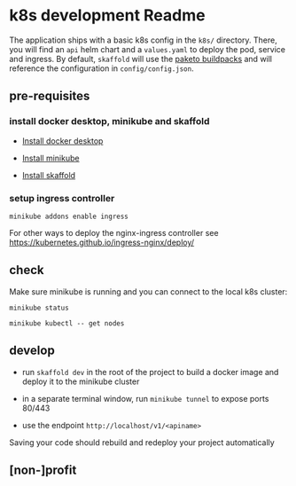 # k8s development Readme

The application ships with a basic k8s config in the `k8s/` directory.  There, you will find an `api` helm chart and a `values.yaml` to deploy the pod, service and ingress.  By default, `skaffold` will use the [paketo buildpacks](https://paketo.io/) and will reference the configuration in `config/config.json`.

## pre-requisites

### install docker desktop, minikube and skaffold

* [Install docker desktop](https://www.docker.com/products/docker-desktop)

* [Install minikube](https://minikube.sigs.k8s.io/docs/start/)

* [Install skaffold](https://skaffold.dev/docs/getting-started/#installing-skaffold)

### setup ingress controller

```
minikube addons enable ingress
```

For other ways to deploy the nginx-ingress controller see https://kubernetes.github.io/ingress-nginx/deploy/

## check

Make sure minikube is running and you can connect to the local k8s cluster:

```
minikube status
```

```
minikube kubectl -- get nodes
```

## develop

* run `skaffold dev` in the root of the project to build a docker image and deploy it to the minikube cluster

* in a separate terminal window, run `minikube tunnel` to expose ports 80/443

* use the endpoint `http://localhost/v1/<apiname>`

Saving your code should rebuild and redeploy your project automatically

## [non-]profit
